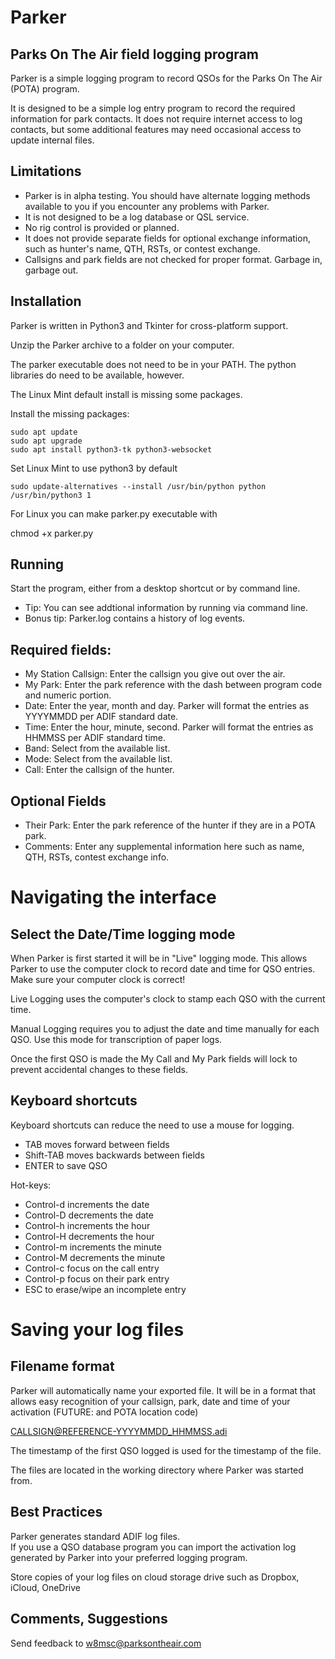 # Parker
## Parks On The Air field logging program

Parker is a simple logging program to record QSOs for the Parks On The Air (POTA) program.

It is designed to be a simple log entry program to record the required information for park contacts.  It does not require internet access to log contacts, but some additional features may need occasional access to update internal files.

## Limitations

* Parker is in alpha testing.  You should have alternate logging methods available to you if you encounter any problems with Parker.
* It is not designed to be a log database or QSL service.
* No rig control is provided or planned.
* It does not provide separate fields for optional exchange information, such as hunter's name, QTH, RSTs, or contest exchange.
* Callsigns and park fields are not checked for proper format.  Garbage in, garbage out.


## Installation

Parker is written in Python3 and Tkinter for cross-platform support.  

Unzip the Parker archive to a folder on your computer.

The parker executable does not need to be in your PATH.  The python libraries do need to be available, however.

The Linux Mint default install is missing some packages.

Install the missing packages:

```
sudo apt update
sudo apt upgrade
sudo apt install python3-tk python3-websocket
```

Set Linux Mint to use python3 by default

```
sudo update-alternatives --install /usr/bin/python python /usr/bin/python3 1
```

For Linux you can make parker.py executable with

chmod +x parker.py

## Running

Start the program, either from a desktop shortcut or by command line.  
* Tip:  You can see addtional information by running via command line. 
* Bonus tip:  Parker.log contains a history of log events.

## Required fields:

* My Station Callsign:  Enter the callsign you give out over the air.
* My Park:  Enter the park reference with the dash between program code and numeric portion.
* Date:  Enter the year, month and day.  Parker will format the entries as YYYYMMDD per ADIF standard date.
* Time:  Enter the hour, minute, second.  Parker will format the entries as HHMMSS per ADIF standard time.
* Band:  Select from the available list.
* Mode:  Select from the available list.
* Call:  Enter the callsign of the hunter.

## Optional Fields

* Their Park:  Enter the park reference of the hunter if they are in a POTA park.
* Comments:  Enter any supplemental information here such as name, QTH, RSTs, contest exchange info.

# Navigating the interface
## Select the Date/Time logging mode

When Parker is first started it will be in "Live" logging mode.  This allows Parker to use the computer clock to record date and time for QSO entries.  Make sure your computer clock is correct!

Live Logging uses the computer's clock to stamp each QSO with the current time.

Manual Logging requires you to adjust the date and time manually for each QSO.  Use this mode for transcription of paper logs.

Once the first QSO is made the My Call and My Park fields will lock to prevent accidental changes to these fields.

## Keyboard shortcuts

Keyboard shortcuts can reduce the need to use a mouse for logging.

* TAB moves forward between fields
* Shift-TAB moves backwards between fields
* ENTER to save QSO

Hot-keys:
* Control-d increments the date
* Control-D decrements the date
* Control-h increments the hour
* Control-H decrements the hour
* Control-m increments the minute
* Control-M decrements the minute
* Control-c focus on the call entry
* Control-p focus on their park entry
* ESC to erase/wipe an incomplete entry

# Saving your log files

## Filename format
Parker will automatically name your exported file.
It will be in a format that allows easy recognition of your callsign, park, date and time of your activation (FUTURE: and POTA location code)

CALLSIGN@REFERENCE-YYYYMMDD_HHMMSS.adi

The timestamp of the first QSO logged is used for the timestamp of the file.

The files are located in the working directory where Parker was started from.

## Best Practices
Parker generates standard ADIF log files.  
If you use a QSO database program you can import the activation log generated by Parker into your preferred logging program.

Store copies of your log files on cloud storage drive such as Dropbox, iCloud, OneDrive



## Comments, Suggestions

Send feedback to w8msc@parksontheair.com
